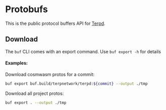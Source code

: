 # Protobufs

This is the public protocol buffers API for [Terpd](https://github.com/terpnetwork/terp-core).
## Download

The `buf` CLI comes with an export command. Use `buf export -h` for details

#### Examples:

Download cosmwasm protos for a commit:
```bash
buf export buf.build/terpnetwork/terpd:${commit} --output ./tmp
```

Download all project protos:
```bash
buf export . --output ./tmp
```